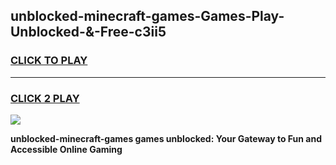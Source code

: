 
## unblocked-minecraft-games-Games-Play-Unblocked-&-Free-c3ii5
<h3>
<a href="https://premium76.site?title=unblocked-minecraft-games&ref=24A">CLICK TO PLAY</a></h3>
<hr>

<h3>
<a href="https://premium76.site?title=unblocked-minecraft-games&ref=24A">CLICK 2 PLAY</a>
  
</h3>

<a href="https://premium76.site?title=unblocked-minecraft-games&ref=24A"><img src="https://clearcache.store/games.png"></a>


**unblocked-minecraft-games games unblocked: Your Gateway to Fun and Accessible Online Gaming**
